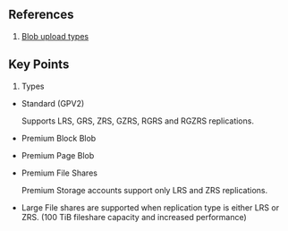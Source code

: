## References

1. [Blob upload types](https://learn.microsoft.com/en-us/training/modules/configure-blob-storage/7-upload-blobs)

## Key Points

1. Types

- Standard (GPV2)

  Supports LRS, GRS, ZRS, GZRS, RGRS and RGZRS replications.

- Premium Block Blob
- Premium Page Blob
- Premium File Shares

  Premium Storage accounts support only LRS and ZRS replications.

- Large File shares are supported when replication type is either LRS or ZRS. (100 TiB fileshare capacity and increased performance)
